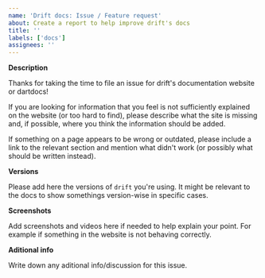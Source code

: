 ```yaml
---
name: 'Drift docs: Issue / Feature request'
about: Create a report to help improve drift's docs
title: ''
labels: ['docs']
assignees: ''
---
```


**Description**

Thanks for taking the time to file an issue for drift's documentation website or dartdocs!

If you are looking for information that you feel is not sufficiently explained on the
website (or too hard to find), please describe what the site is missing and, if possible,
where you think the information should be added.

If something on a page appears to be wrong or outdated, please include a link to
the relevant section and mention what didn't work (or possibly what should be
written instead).

**Versions**

Please add here the versions of `drift` you're using. It might be relevant to the docs to show somethings version-wise in specific cases.

**Screenshots**

Add screenshots and videos here if needed to help explain your point. For example if something in the website is not behaving correctly.

**Aditional info**

Write down any aditional info/discussion for this issue.
